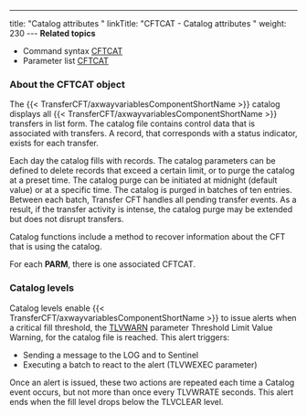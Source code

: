 ---
title: "Catalog attributes "
linkTitle: "CFTCAT - Catalog attributes "
weight: 230
--- ****Related
topics****

- Command syntax
    [CFTCAT](../../../c_intro_userinterfaces/command_summary#CFTCAT)
- Parameter list
    [CFTCAT](../../../c_intro_userinterfaces/web_copilot_ui/conf_intro/cftcat)

<span id="About_the_CFTCAT_object"></span>

### About the CFTCAT object

The {{< TransferCFT/axwayvariablesComponentShortName  >}} catalog displays all {{< TransferCFT/axwayvariablesComponentShortName  >}} transfers in list
form. The catalog file contains control data that is associated with transfers.
A record, that corresponds with a status indicator, exists for each transfer.

Each day the catalog fills with records. The catalog parameters can
be defined to delete records that exceed a certain limit, or to purge
the catalog at a preset time. The catalog purge can be initiated at midnight (default value) or at
a specific time. The catalog is purged in batches of ten entries. Between
each batch, Transfer CFT handles all pending transfer events. As a result,
if the transfer activity is intense, the catalog purge may be extended
but does not disrupt transfers.

Catalog functions include a method to recover information about the
CFT that is using the catalog.

For each ****PARM****, there is one
associated CFTCAT.

### Catalog levels

Catalog levels enable {{< TransferCFT/axwayvariablesComponentShortName  >}} to issue alerts
when a critical fill threshold, the [TLVWARN](../../../c_intro_userinterfaces/command_summary/parameter_intro/tlvwarn)
parameter Threshold Limit Value Warning, for the catalog file is reached.
This alert triggers:

- Sending
    a message to the LOG and to Sentinel
- Executing
    a batch to react to the alert (TLVWEXEC parameter)

Once an alert is issued, these two actions are repeated
each time a Catalog event occurs, but not more than once every TLVWRATE
seconds. This alert ends when the fill level drops below the TLVCLEAR
level.

